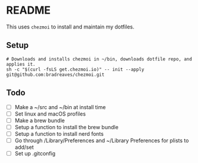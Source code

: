 # README

This uses `chezmoi` to install and maintain my dotfiles.

## Setup
	
	# Downloads and installs chezmoi in ~/bin, downloads dotfile repo, and applies it.
	sh -c "$(curl -fsLS get.chezmoi.io)" -- init --apply git@github.com:bradreaves/chezmoi.git

## Todo 

- [ ] Make a ~/src and ~/bin at install time
- [ ] Set linux and macOS profiles
- [ ] Make a brew bundle
- [ ] Setup a function to install the brew bundle
- [ ] Setup a function to install nerd fonts
- [ ] Go through /Library/Preferences and ~/Library Preferences for plists to add/set
- [ ] Set up .gitconfig

